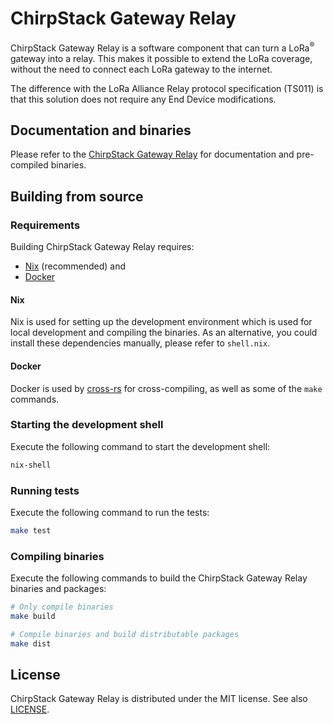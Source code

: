 # ChirpStack Gateway Relay

ChirpStack Gateway Relay is a software component that can turn a LoRa<sup>&reg;</sup>
gateway into a relay. This makes it possible to extend the LoRa coverage, without
the need to connect each LoRa gateway to the internet.

The difference with the LoRa Alliance Relay protocol specification (TS011) is
that this solution does not require any End Device modifications.

## Documentation and binaries

Please refer to the [ChirpStack Gateway Relay](https://www.chirpstack.io/docs/chirpstack-gateway-relay/)
for documentation and pre-compiled binaries.

## Building from source

### Requirements

Building ChirpStack Gateway Relay requires:

* [Nix](https://nixos.org/download.html) (recommended) and
* [Docker](https://www.docker.com/)

#### Nix

Nix is used for setting up the development environment which is used for local
development and compiling the binaries. As an alternative, you could install
these dependencies manually, please refer to `shell.nix`.

#### Docker

Docker is used by [cross-rs](https://github.com/cross-rs/cross) for cross-compiling,
as well as some of the `make` commands.

### Starting the development shell

Execute the following command to start the development shell:

```bash
nix-shell
```

### Running tests

Execute the following command to run the tests:

```bash
make test
```

### Compiling binaries

Execute the following commands to build the ChirpStack Gateway Relay binaries and
packages:

```bash
# Only compile binaries
make build

# Compile binaries and build distributable packages
make dist
```

## License

ChirpStack Gateway Relay is distributed under the MIT license. See also [LICENSE](https://github.com/brocaar/chirpstack-gateway-relay/blob/master/LICENSE).

